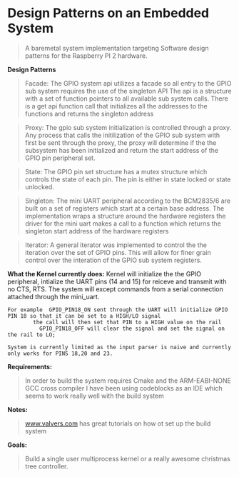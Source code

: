 #  Design Patterns on an Embedded System

  >A baremetal system implementation targeting Software design patterns for the Raspberry PI 2 hardware.

**Design Patterns**
   >Facade: 
	     The GPIO system api utilizes a facade so all entry to the GPIO sub system requires the use of the singleton API
	     The api is a structure with a set of function pointers to all available sub system calls. There is a get api function call
	     that initializes all the addresses to the functions and returns the singleton address
  
   >Proxy: 
	     The gpio sub system initialization is controlled through a proxy. Any process that calls the initilization of the
	     GPIO sub system with first be sent through the proxy, the proxy will determine if the the subsystem has been initialized and
	     return the start address of the GPIO pin peripheral set.

   >State:   The GPIO pin set structure has a mutex structure which controls the state of each pin. The pin is either in state locked or state unlocked.


   >Singleton: 
		The mini UART peripheral according to the BCM2835/6 are built on a set of registers which start at a certain base address.
	        The implementation wraps a structure around the hardware registers the driver for the mini uart makes a call
		to a function which returns the singleton start address of the hardware registers

  >Iterator:
		A general iterator was implemented to control the the iteration over the set of GPIO pins. This will allow for finer grain
		control over the interation of the GPIO sub system registers.
		 
 


**What the Kernel currently does:**
        Kernel will initialize the the GPIO peripheral, intialize the UART pins (14 and 15) for reiceve and transmit with no CTS, RTS.
	The system will except commands from a serial connection attached through the mini_uart.
	
	For example  GPIO_PIN18_ON sent through the UART will initialize GPIO PIN 18 so that it can be set to a HIGH/LO signal
			the call will then set that PIN to a HIGH value on the rail
		      GPIO_PIN18_OFF will clear the signal and set the signal on the rail to LO;

	System is currently limited as the input parser is naive and currently only works for PINS 18,20 and 23.

  
**Requirements:**
  >In order to build the system requires Cmake and the ARM-EABI-NONE GCC cross compiler
  I have been using codeblocks as an IDE which seems to work really well with the build system

**Notes:**
  >www.valvers.com has great tutorials on how ot set up the build system 


**Goals:**
  >Build a single user multiprocess kernel or a really awesome christmas tree controller.
